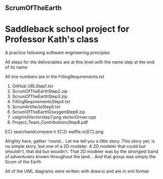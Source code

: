 ## ScrumOfTheEarth

# Saddleback school project for Professor Kath's class

A practice following software engineering principles

All steps for the deliverables are at this level with the name step at the end of its name

All line numbers are in the FillingRequirements.txt

1) GitHub URLStep1.txt
2) ScrumOfTheEarthStep2.zip
3) ScrumOfTheEarthStep3.zip
4) FillingRequirementsStep4.txt
5) ScrumArtifactsStep5.txt
6) ScrumOfTheEarthDoxygenStep6.zip
7) valgrindVectorstep7.png vectorDriver.cpp
8) Project_Team_ContributionsStep8.pdf

EC) searchandcompare.h
EC2) waffle.io(EC).png

Alrighty here, gather 'round... Let me tell you a little story. This story yet; is no simple story, but one of a 2D modeler. A 2D modeler that could but shouldn't, that did but wouldn't. That 2D modeler was by the strongest band of adventurers known throughout the land... And that group was simply the Scum of the Earth

All of the UML diagrams were written with draw.io and are in xml format
